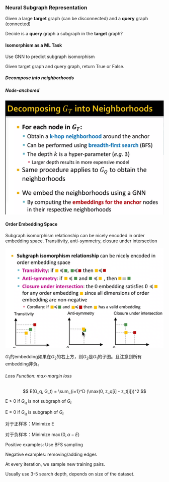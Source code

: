 ### Neural Subgraph Representation

Given a large **target** graph (can be disconnected) and a **query** graph (connected)

Decide is a **query** graph a subgraph in the **target** graph?

#### Isomorphism as a ML Task

Use GNN to predict subgraph isomorphism

Given target graph and query graph, return True or False.

##### Decompose into neighborhoods

##### Node-anchored

![image-20220718204827911](..\pics\Decomposing_into_Neighborhoods.png)

#### Order Embedding Space

Subgraph isomorphism relationship can be nicely encoded in order embedding space. Transitivity, anti-symmetry, closure under intersection

![image-20220718211009345](..\pics\Order_Embedding_Space.png)

$G_1$的embedding如果在$G_2$的右上方，则$G_2$是$G_1$的子图。且注意到所有embedding非负。

###### Loss Function: max-margin loss

$$
E(G_q, G_t) = \sum_{i=1}^D (\max(0, z_q[i] - z_t[i]))^2
$$

E > 0 if $G_q$ is not subgraph of $G_t$

E = 0 if $G_q$ is subgraph of $G_t$

对于正样本：Minimize E

对于负样本：Minimize $\max(0, \alpha - E)$

Positive examples: Use BFS sampling

Negative examples: removing/adding edges

At every iteration, we sample new training pairs.

Usually use 3-5 search depth, depends on size of the dataset.

